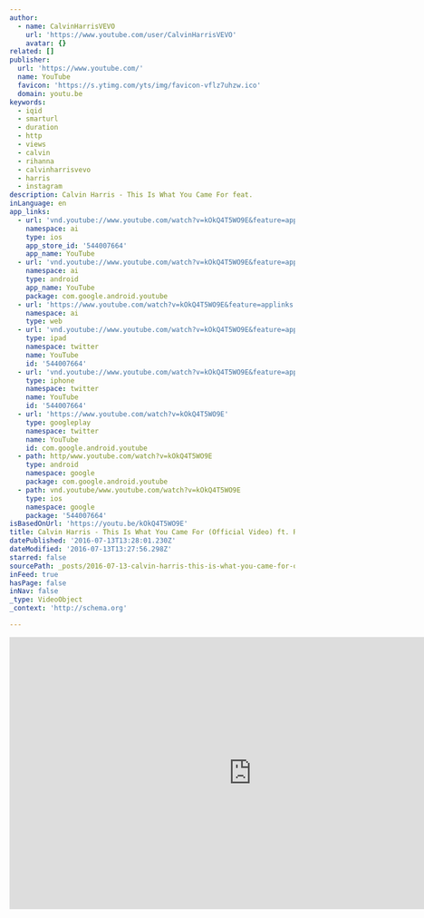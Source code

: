 ```yaml
---
author:
  - name: CalvinHarrisVEVO
    url: 'https://www.youtube.com/user/CalvinHarrisVEVO'
    avatar: {}
related: []
publisher:
  url: 'https://www.youtube.com/'
  name: YouTube
  favicon: 'https://s.ytimg.com/yts/img/favicon-vflz7uhzw.ico'
  domain: youtu.be
keywords:
  - iqid
  - smarturl
  - duration
  - http
  - views
  - calvin
  - rihanna
  - calvinharrisvevo
  - harris
  - instagram
description: Calvin Harris - This Is What You Came For feat.
inLanguage: en
app_links:
  - url: 'vnd.youtube://www.youtube.com/watch?v=kOkQ4T5WO9E&feature=applinks'
    namespace: ai
    type: ios
    app_store_id: '544007664'
    app_name: YouTube
  - url: 'vnd.youtube://www.youtube.com/watch?v=kOkQ4T5WO9E&feature=applinks'
    namespace: ai
    type: android
    app_name: YouTube
    package: com.google.android.youtube
  - url: 'https://www.youtube.com/watch?v=kOkQ4T5WO9E&feature=applinks'
    namespace: ai
    type: web
  - url: 'vnd.youtube://www.youtube.com/watch?v=kOkQ4T5WO9E&feature=applinks'
    type: ipad
    namespace: twitter
    name: YouTube
    id: '544007664'
  - url: 'vnd.youtube://www.youtube.com/watch?v=kOkQ4T5WO9E&feature=applinks'
    type: iphone
    namespace: twitter
    name: YouTube
    id: '544007664'
  - url: 'https://www.youtube.com/watch?v=kOkQ4T5WO9E'
    type: googleplay
    namespace: twitter
    name: YouTube
    id: com.google.android.youtube
  - path: http/www.youtube.com/watch?v=kOkQ4T5WO9E
    type: android
    namespace: google
    package: com.google.android.youtube
  - path: vnd.youtube/www.youtube.com/watch?v=kOkQ4T5WO9E
    type: ios
    namespace: google
    package: '544007664'
isBasedOnUrl: 'https://youtu.be/kOkQ4T5WO9E'
title: Calvin Harris - This Is What You Came For (Official Video) ft. Rihanna
datePublished: '2016-07-13T13:28:01.230Z'
dateModified: '2016-07-13T13:27:56.298Z'
starred: false
sourcePath: _posts/2016-07-13-calvin-harris-this-is-what-you-came-for-official-video-f.md
inFeed: true
hasPage: false
inNav: false
_type: VideoObject
_context: 'http://schema.org'

---
```

<iframe src="https://cdn.embedly.com/widgets/media.html?src=https%3A%2F%2Fwww.youtube.com%2Fembed%2FkOkQ4T5WO9E%3Ffeature%3Doembed&amp;url=http%3A%2F%2Fwww.youtube.com%2Fwatch%3Fv%3DkOkQ4T5WO9E&amp;image=https%3A%2F%2Fi.ytimg.com%2Fvi%2FkOkQ4T5WO9E%2Fhqdefault.jpg&amp;key=b7d04c9b404c499eba89ee7072e1c4f7&amp;type=text%2Fhtml&amp;schema=youtube" width="854" height="480" scrolling="no" frameborder="0" allowfullscreen="" style=""></iframe>